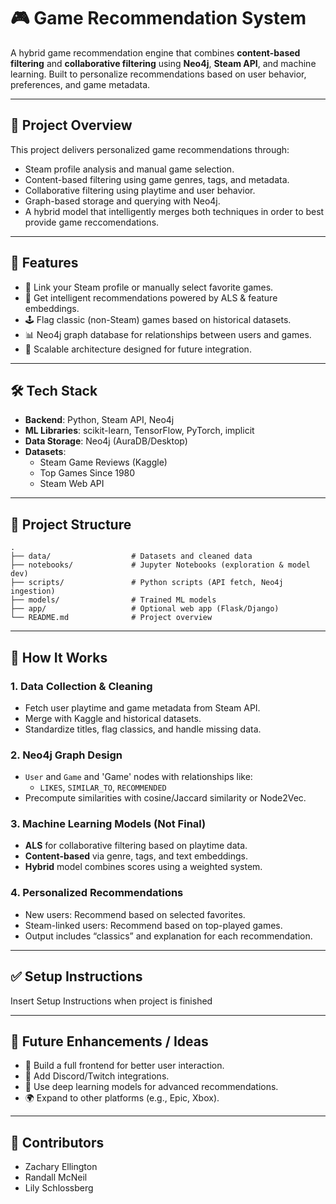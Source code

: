 # 🎮 Game Recommendation System

A hybrid game recommendation engine that combines **content-based filtering** and **collaborative filtering** using **Neo4j**, **Steam API**, and machine learning. Built to personalize recommendations based on user behavior, preferences, and game metadata.

---

## 🚀 Project Overview

This project delivers personalized game recommendations through:

- Steam profile analysis and manual game selection.
- Content-based filtering using game genres, tags, and metadata.
- Collaborative filtering using playtime and user behavior.
- Graph-based storage and querying with Neo4j.
- A hybrid model that intelligently merges both techniques in order to best provide game reccomendations.

---

## 🧠 Features

- 🔗 Link your Steam profile or manually select favorite games.
- 🤖 Get intelligent recommendations powered by ALS & feature embeddings.
- 🕹️ Flag classic (non-Steam) games based on historical datasets.
- 📊 Neo4j graph database for relationships between users and games.
- 🧩 Scalable architecture designed for future integration.

---

## 🛠️ Tech Stack

- **Backend**: Python, Steam API, Neo4j
- **ML Libraries**: scikit-learn, TensorFlow, PyTorch, implicit
- **Data Storage**: Neo4j (AuraDB/Desktop)
- **Datasets**:
  - Steam Game Reviews (Kaggle)
  - Top Games Since 1980
  - Steam Web API

---

## 📂 Project Structure

```
.
├── data/                  # Datasets and cleaned data
├── notebooks/             # Jupyter Notebooks (exploration & model dev)
├── scripts/               # Python scripts (API fetch, Neo4j ingestion)
├── models/                # Trained ML models
├── app/                   # Optional web app (Flask/Django)
└── README.md              # Project overview
```

---

## 🧩 How It Works

### 1. Data Collection & Cleaning

- Fetch user playtime and game metadata from Steam API.
- Merge with Kaggle and historical datasets.
- Standardize titles, flag classics, and handle missing data.

### 2. Neo4j Graph Design

- `User` and `Game` and 'Game' nodes with relationships like:
  - `LIKES`, `SIMILAR_TO`, `RECOMMENDED`
- Precompute similarities with cosine/Jaccard similarity or Node2Vec.

### 3. Machine Learning Models (Not Final)

- **ALS** for collaborative filtering based on playtime data.
- **Content-based** via genre, tags, and text embeddings.
- **Hybrid** model combines scores using a weighted system.

### 4. Personalized Recommendations

- New users: Recommend based on selected favorites.
- Steam-linked users: Recommend based on top-played games.
- Output includes “classics” and explanation for each recommendation.

---

## ✅ Setup Instructions

Insert Setup Instructions when project is finished 

---

## 🔮 Future Enhancements / Ideas

- 🎨 Build a full frontend for better user interaction.
- 📱 Add Discord/Twitch integrations.
- 🧠 Use deep learning models for advanced recommendations.
- 🌍 Expand to other platforms (e.g., Epic, Xbox).

---

## 👥 Contributors

- Zachary Ellington
- Randall McNeil
- Lily Schlossberg
